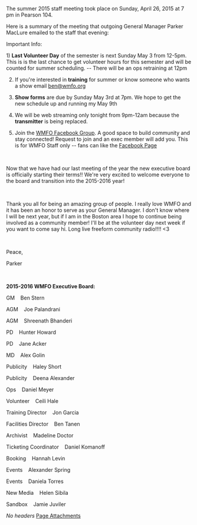 The summer 2015 staff meeting took place on Sunday, April 26, 2015 at 7 pm in Pearson 104.

Here is a summary of the meeting that outgoing General Manager Parker MacLure emailed to the staff that evening:

Important Info:

1) **Last Volunteer Day** of the semester is next Sunday May 3 from 12-5pm. This is is the last chance to get volunteer hours for this semester and will be counted for summer scheduling. -- There will be an ops retraining at 12pm

2) If you're interested in **training** for summer or know someone who wants a show email [ben@wmfo.org](mailto:ben@wmfo.org "mailto:ben@wmfo.org")

3) **Show forms** are due by Sunday May 3rd at 7pm. We hope to get the new schedule up and running my May 9th

4) We will be web streaming only tonight from 9pm-12am because the **transmitter** is being replaced.

5) Join the [WMFO Facebook Group](https://www.facebook.com/groups/710619469049101/ "https://www.facebook.com/groups/710619469049101/"). A good space to build community and stay connected! Request to join and an exec member will add you. This is for WMFO Staff only -- fans can like the [Facebook Page](https://www.facebook.com/WMFOMedford "https://www.facebook.com/WMFOMedford")

 

Now that we have had our last meeting of the year the new executive board is officially starting their terms!! We're very excited to welcome everyone to the board and transition into the 2015-2016 year! 

 

Thank you all for being an amazing group of people. I really love WMFO and it has been an honor to serve as your General Manager. I don't know where I will be next year, but if I am in the Boston area I hope to continue being involved as a community member! I'll be at the volunteer day next week if you want to come say hi. Long live freeform community radio!!!! \<3  

 

Peace,

Parker 

 

**2015-2016 WMFO Executive Board:**

GM    Ben Stern

AGM    Joe Palandrani

AGM    Shreenath Bhanderi

PD    Hunter Howard

PD    Jane Acker

MD    Alex Golin

Publicity    Haley Short

Publicity    Deena Alexander

Ops    Daniel Meyer

Volunteer    Ceili Hale

Training Director    Jon Garcia

Facilities Director    Ben Tanen

Archivist    Madeline Doctor

Ticketing Coordinator    Daniel Komanoff

Booking    Hannah Levin

Events    Alexander Spring

Events    Daniela Torres

New Media    Helen Sibila

Sandbox    Jamie Juviler

*No headers*
[Page Attachments](https://wiki-files.wmfo.org/Staff_Info/Staff_Meetings/Meeting_Archive/2015_Summer_Meeting)
